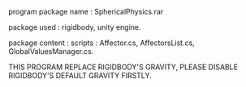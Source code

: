 program package name : SphericalPhysics.rar

package used : rigidbody, unity engine.

package content : 
	scripts : Affector.cs, AffectorsList.cs, GlobalValuesManager.cs.

THIS PROGRAM REPLACE RIGIDBODY'S GRAVITY, PLEASE DISABLE RIGIDBODY'S DEFAULT GRAVITY FIRSTLY.


